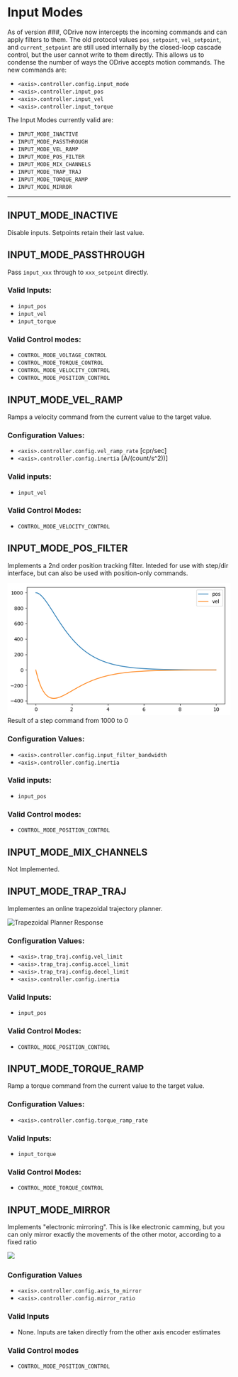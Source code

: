 # Input Modes
As of version ###, ODrive now intercepts the incoming commands and can apply filters to them.  The old protocol values `pos_setpoint`, `vel_setpoint`, and `current_setpoint` are still used internally by the closed-loop cascade control, but the user cannot write to them directly.  This allows us to condense the number of ways the ODrive accepts motion commands.  The new commands are:

* `<axis>.controller.config.input_mode`
* `<axis>.controller.input_pos`
* `<axis>.controller.input_vel`
* `<axis>.controller.input_torque`

The Input Modes currently valid are:
* `INPUT_MODE_INACTIVE`
* `INPUT_MODE_PASSTHROUGH`
* `INPUT_MODE_VEL_RAMP`
* `INPUT_MODE_POS_FILTER`
* `INPUT_MODE_MIX_CHANNELS`
* `INPUT_MODE_TRAP_TRAJ`
* `INPUT_MODE_TORQUE_RAMP`
* `INPUT_MODE_MIRROR`

---

## INPUT_MODE_INACTIVE
Disable inputs.  Setpoints retain their last value.

## INPUT_MODE_PASSTHROUGH
Pass `input_xxx` through to `xxx_setpoint` directly.

### Valid Inputs:
* `input_pos`
* `input_vel`
* `input_torque`

### Valid Control modes:
* `CONTROL_MODE_VOLTAGE_CONTROL`
* `CONTROL_MODE_TORQUE_CONTROL`
* `CONTROL_MODE_VELOCITY_CONTROL`
* `CONTROL_MODE_POSITION_CONTROL`

## INPUT_MODE_VEL_RAMP
Ramps a velocity command from the current value to the target value.

### Configuration Values:
* `<axis>.controller.config.vel_ramp_rate` [cpr/sec]
* `<axis>.controller.config.inertia` [A/(count/s^2))]

### Valid inputs:
* `input_vel`

### Valid Control Modes:
* `CONTROL_MODE_VELOCITY_CONTROL`

## INPUT_MODE_POS_FILTER
Implements a 2nd order position tracking filter.  Inteded for use with step/dir interface, but can also be used with position-only commands.

![POS Filter Response](secondOrderResponse.png)
Result of a step command from 1000 to 0

### Configuration Values:
* `<axis>.controller.config.input_filter_bandwidth`
* `<axis>.controller.config.inertia`

### Valid inputs:
* `input_pos`

### Valid Control modes:
* `CONTROL_MODE_POSITION_CONTROL`

## INPUT_MODE_MIX_CHANNELS
Not Implemented.


## INPUT_MODE_TRAP_TRAJ
Implementes an online trapezoidal trajectory planner.

![Trapezoidal Planner Response](TrapTrajPosVel.png)

### Configuration Values:
* `<axis>.trap_traj.config.vel_limit`
* `<axis>.trap_traj.config.accel_limit`
* `<axis>.trap_traj.config.decel_limit`
* `<axis>.controller.config.inertia`

### Valid Inputs:
* `input_pos`

### Valid Control Modes:
* `CONTROL_MODE_POSITION_CONTROL`

## INPUT_MODE_TORQUE_RAMP
Ramp a torque command from the current value to the target value.

### Configuration Values:
* `<axis>.controller.config.torque_ramp_rate`

### Valid Inputs:
* `input_torque`

### Valid Control Modes:
* `CONTROL_MODE_TORQUE_CONTROL`

## INPUT_MODE_MIRROR
Implements "electronic mirroring".  This is like electronic camming, but you can only mirror exactly the movements of the other motor, according to a fixed ratio

[![](http://img.youtube.com/vi/D4_vBtyVVzM/0.jpg)](http://www.youtube.com/watch?v=D4_vBtyVVzM "Example Mirroring Video")

### Configuration Values
* `<axis>.controller.config.axis_to_mirror`
* `<axis>.controller.config.mirror_ratio`

### Valid Inputs
* None.  Inputs are taken directly from the other axis encoder estimates

### Valid Control modes
* `CONTROL_MODE_POSITION_CONTROL`
